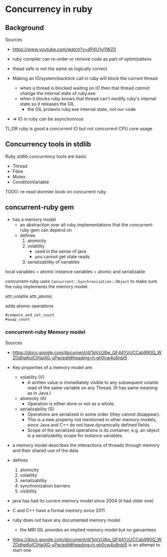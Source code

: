 # Concurrency in ruby



## Background

Sources

* https://www.youtube.com/watch?v=dP4U1yI1WZ0

* ruby compiler can re-order or remove code as part of optimizations
* thead safe is not the same as logically correct

* Making an IO/system/backtick call in ruby will block the current thread
    * when a thread is blocked waiting on IO then that thread *cannot* change the internal state of ruby.exe
    * when it blocks ruby knows that thread can't modify ruby's internal state so it releases the GIL
        * the GIL protexts ruby.exe internal state, not our code
* => IO in ruby can be asynchonrous


TL;DR ruby is good a concurrent IO but not concurrent CPU core usage

## Concurrency tools in stdlib

Ruby stdlib concurrency tools are basic

* Thread
* Fibre
* Mutex
* ConditionVariable

TODO: re-read stormier book on concurrent ruby

## concurrent-ruby gem

* has a memory model
    * an abstraction over all ruby implementations that the concurrent-ruby gem can depend on
    * defines
        1. atomicity
        2. volatility
            * used in the sense of java
            * you cannot get stale reads
        3. serializablitiy
      of variables

local variables = atomic
instance variables = atomic and serializable


concurrent-ruby uses `Concurrent::Synchronization::Object` to make sure the ruby implements the memory model.


attr_volatile
attr_atomic

adds atomic operations

    #compare_and_set_count
    #swap_count



### concurrent-ruby Memory model

Sources

* https://docs.google.com/document/d/1pVzU8w_QF44YzUCCab990Q_WZOdhpKolCIHaiXG-sPw/edit#heading=h.gh0cw4u6nbi5

* Key properties of a memory model are:
    * volatility (V)
        * A written value is immediately visible to any subsequent volatile
          read of the same variable on any Thread. (It has same meaning as in
          Java.)
    * atomicity (A)
        * Operation is either done or not as a whole.
    * serializability (S)
        * Operations are serialized in some order (they cannot disappear).
        * This is a new property not mentioned in other memory models, since
          Java and C++ do not have dynamically defined fields.
        * Scope of the serialized operations is its container, e.g. an object
          is a serializability scope for instance variables.

* a memory model describes the interactions of threads through memory and their shared use of the data
* defines
    1. atomicity
    1. volatility
    1. serializablitiy
    1. synchronization barriers
    1. visibility
* java has had its current memory model since 2004 (it had older one)
* C and C++ have a formal memory since 2011
* ruby does not have any documented memory model
    * the MRI GIL provides an implied memory model but no garuantees
* https://docs.google.com/document/d/1pVzU8w_QF44YzUCCab990Q_WZOdhpKolCIHaiXG-sPw/edit#heading=h.gh0cw4u6nbi5 is an attempt to start one
